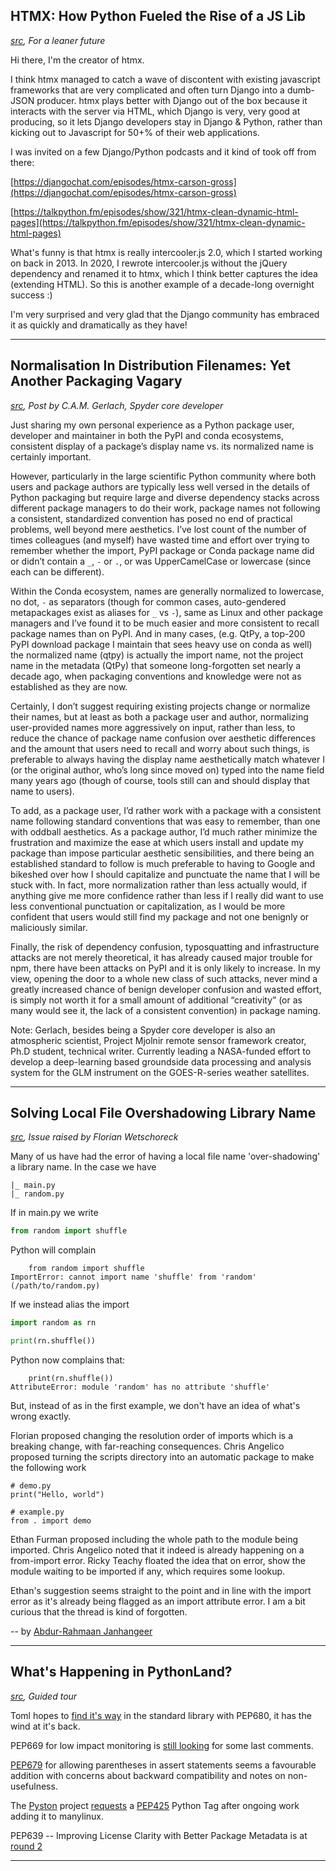 ## HTMX: How Python Fueled the Rise of a JS Lib

_[src](https://www.reddit.com/r/django/comments/rxjlc6/comment/hrimfuf/?utm_source=share&utm_medium=web2x&context=3), For a leaner future_


Hi there, I'm the creator of htmx.

I think htmx managed to catch a wave of discontent with existing javascript frameworks that are very complicated and often turn Django into a dumb-JSON producer. htmx plays better with Django out of the box because it interacts with the server via HTML, which Django is very, very good at producing, so it lets Django developers stay in Django & Python, rather than kicking out to Javascript for 50+% of their web applications.

I was invited on a few Django/Python podcasts and it kind of took off from there:

[https://djangochat.com/episodes/htmx-carson-gross](https://djangochat.com/episodes/htmx-carson-gross)

[https://talkpython.fm/episodes/show/321/htmx-clean-dynamic-html-pages](https://talkpython.fm/episodes/show/321/htmx-clean-dynamic-html-pages)

What's funny is that htmx is really intercooler.js 2.0, which I started working on back in 2013. In 2020, I rewrote intercooler.js without the jQuery dependency and renamed it to htmx, which I think better captures the idea (extending HTML). So this is another example of a decade-long overnight success :)

I'm very surprised and very glad that the Django community has embraced it as quickly and dramatically as they have!

---

## Normalisation In Distribution Filenames: Yet Another Packaging Vagary

_[src](https://discuss.python.org/t/revisiting-distribution-name-normalization/12348/3?u=abdur-rahmaanj), Post by C.A.M. Gerlach, Spyder core developer_

Just sharing my own personal experience as a Python package user, developer and maintainer in both the PyPI and conda ecosystems, consistent display of a package’s display name vs. its normalized name is certainly important.

However, particularly in the large scientific Python community where both users and package authors are typically less well versed in the details of Python packaging but require large and diverse dependency stacks across different package managers to do their work, package names not following a consistent, standardized convention has posed no end of practical problems, well beyond mere aesthetics. I’ve lost count of the number of times colleagues (and myself) have wasted time and effort over trying to remember whether the import, PyPI package or Conda package name did or didn’t contain a `_`, `-` or `.`, or was UpperCamelCase or lowercase (since each can be different).

Within the Conda ecosystem, names are generally normalized to lowercase, no dot, `-` as separators (though for common cases, auto-gendered metapackages exist as aliases for `_` vs `-`), same as Linux and other package managers and I’ve found it to be much easier and more consistent to recall package names than on PyPI. And in many cases, (e.g. QtPy, a top-200 PyPI download package I maintain that sees heavy use on conda as well) the normalized name (qtpy) is actually the import name, not the project name in the metadata (QtPy) that someone long-forgotten set nearly a decade ago, when packaging conventions and knowledge were not as established as they are now.

Certainly, I don’t suggest requiring existing projects change or normalize their names, but at least as both a package user and author, normalizing user-provided names more aggressively on input, rather than less, to reduce the chance of package name confusion over aesthetic differences and the amount that users need to recall and worry about such things, is preferable to always having the display name aesthetically match whatever I (or the original author, who’s long since moved on) typed into the name field many years ago (though of course, tools still can and should display that name to users).

To add, as a package user, I’d rather work with a package with a consistent name following standard conventions that was easy to remember, than one with oddball aesthetics. As a package author, I’d much rather minimize the frustration and maximize the ease at which users install and update my package than impose particular aesthetic sensibilities, and there being an established standard to follow is much preferable to having to Google and bikeshed over how I should capitalize and punctuate the name that I will be stuck with. In fact, more normalization rather than less actually would, if anything give me more confidence rather than less if I really did want to use less conventional punctuation or capitalization, as I would be more confident that users would still find my package and not one benignly or maliciously similar.

Finally, the risk of dependency confusion, typosquatting and infrastructure attacks are not merely theoretical, it has already caused major trouble for npm, there have been attacks on PyPI and it is only likely to increase. In my view, opening the door to a whole new class of such attacks, never mind a greatly increased chance of benign developer confusion and wasted effort, is simply not worth it for a small amount of additional “creativity” (or as many would see it, the lack of a consistent convention) in package naming.


Note: Gerlach, besides being a Spyder core developer is also an atmospheric scientist, Project Mjolnir remote sensor framework creator, Ph.D student, technical writer. Currently leading a NASA-funded effort to develop a deep-learning based groundside data processing and analysis system for the GLM instrument on the GOES-R-series weather satellites.

---

## Solving Local File Overshadowing Library Name

_[src](https://mail.python.org/archives/list/python-ideas@python.org/thread/UUVVJJRGZI23D64H43URWCEFGWPI27DS/), Issue raised by Florian Wetschoreck_


Many of us have had the error of having a local file name 'over-shadowing' a library name. In the case we have

```
|_ main.py
|_ random.py
```

If in main.py we write


```python
from random import shuffle
```

Python will complain

```
    from random import shuffle
ImportError: cannot import name 'shuffle' from 'random' (/path/to/random.py)
```


If we instead alias the import


```python
import random as rn

print(rn.shuffle())
```

Python now complains that:

```
    print(rn.shuffle())
AttributeError: module 'random' has no attribute 'shuffle'
```

But, instead of as in the first example, we don't have an idea of what's wrong exactly. 

Florian proposed changing the resolution order of imports which is a breaking change, with far-reaching consequences. Chris Angelico proposed turning the scripts directory into an automatic package to make the following work

```
# demo.py
print("Hello, world")

# example.py
from . import demo
```

Ethan Furman proposed including the whole path to the module being imported. Chris Angelico noted that it indeed is already happening on a from-import error. Ricky Teachy floated the idea that on error, show the module waiting to be imported if any, which requires some lookup.

Ethan's suggestion seems straight to the point and in line with the import error as it's already being flagged as an import attribute error. I am a bit curious that the thread is kind of forgotten.

-- by [Abdur-Rahmaan Janhangeer](https://twitter.com/osdotsystem)

---

## What's Happening in PythonLand?

_[src](---), Guided tour_

Toml hopes to [find it's way](https://www.python.org/dev/peps/pep-0680/) in the standard library with PEP680, it has the wind at it's back. 

PEP669 for low impact monitoring is [still looking](https://discuss.python.org/t/pep-669-low-impact-monitoring-for-cpython/13018) for some last comments.

[PEP679](https://discuss.python.org/t/pep-679-allow-parentheses-in-assert-statements/13003) for allowing parentheses in assert statements seems a favourable addition with concerns about backward compatibility and notes on non-usefulness.


The [Pyston](https://github.com/pyston/pyston) project [requests](https://discuss.python.org/t/pep425-python-tag-for-pyston/13039) a [PEP425](https://www.python.org/dev/peps/pep-0425/) Python Tag after ongoing work adding it to manylinux.



PEP639 -- Improving License Clarity with Better Package Metadata is at [round 2](https://discuss.python.org/t/pep-639-round-2-improving-license-clarity-with-better-package-metadata/12622)

---


